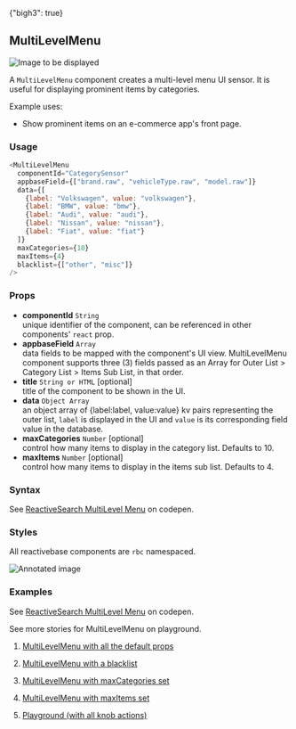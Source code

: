 {"bigh3": true}

## MultiLevelMenu

![Image to be displayed](https://i.imgur.com/pyJzImP.png)

A `MultiLevelMenu` component creates a multi-level menu UI sensor. It is useful for displaying prominent items by categories.

Example uses:
* Show prominent items on an e-commerce app's front page.

### Usage

```js
<MultiLevelMenu
  componentId="CategorySensor"
  appbaseField={["brand.raw", "vehicleType.raw", "model.raw"]}
  data={[
    {label: "Volkswagen", value: "volkswagen"},
    {label: "BMW", value: "bmw"},
    {label: "Audi", value: "audi"},
    {label: "Nissan", value: "nissan"},
    {label: "Fiat", value: "fiat"}
  ]}
  maxCategories={10}
  maxItems={4}
  blacklist={["other", "misc"]}
/>
```

### Props

- **componentId** `String`  
    unique identifier of the component, can be referenced in other components' `react` prop.
- **appbaseField** `Array`  
    data fields to be mapped with the component's UI view. MultiLevelMenu component supports three (3) fields passed as an Array for Outer List > Category List > Items Sub List, in that order.
- **title** `String or HTML` [optional]  
    title of the component to be shown in the UI.
- **data** `Object Array`  
    an object array of {label:label, value:value} kv pairs representing the outer list, `label` is displayed in the UI and `value` is its corresponding field value in the database.
- **maxCategories** `Number` [optional]  
    control how many items to display in the category list. Defaults to 10.
- **maxItems** `Number` [optional]  
    control how many items to display in the items sub list. Defaults to 4.

### Syntax

<p data-height="500" data-theme-id="light" data-slug-hash="wJLYoe" data-default-tab="js" data-user="sids-aquarius" data-embed-version="2" data-pen-title="ReactiveSearch MultiLevel Menu" class="codepen">See <a href="http://codepen.io/sids-aquarius/pen/wJLYoe/">ReactiveSearch MultiLevel Menu</a> on codepen.</p>
<script async src="https://production-assets.codepen.io/assets/embed/ei.js"></script>

### Styles

All reactivebase components are `rbc` namespaced.

![Annotated image](https://i.imgur.com/GHJnKsB.png)

### Examples

<p data-height="500" data-theme-id="light" data-slug-hash="wJLYoe" data-default-tab="result" data-user="sids-aquarius" data-embed-version="2" data-pen-title="ReactiveSearch MultiLevel Menu" class="codepen">See <a href="http://codepen.io/sids-aquarius/pen/wJLYoe/">ReactiveSearch MultiLevel Menu</a> on codepen.</p>
<script async src="https://production-assets.codepen.io/assets/embed/ei.js"></script>

See more stories for MultiLevelMenu on playground.

1. [MultiLevelMenu with all the default props](../playground/?selectedKind=s%2FMultiLevelMenu&selectedStory=Basic&full=0&down=1&left=1&panelRight=0&downPanel=kadirahq%2Fstorybook-addon-knobs)

2. [MultiLevelMenu with a blacklist](../playground/?knob-blacklist%5B0%5D=golf&knob-blacklist%5B1%5D=unknown&selectedKind=s%2FMultiLevelMenu&selectedStory=With%20Blacklist&full=0&down=1&left=1&panelRight=0&downPanel=kadirahq%2Fstorybook-addon-knobs)

3. [MultiLevelMenu with maxCategories set](../playground/?knob-maxCategories=6&selectedKind=s%2FMultiLevelMenu&selectedStory=With%20maxCategories&full=0&down=1&left=1&panelRight=0&downPanel=kadirahq%2Fstorybook-addon-knobs)

4. [MultiLevelMenu with maxItems set](../playground/?knob-maxItems=3&selectedKind=s%2FMultiLevelMenu&selectedStory=With%20maxItems&full=0&down=1&left=1&panelRight=0&downPanel=kadirahq%2Fstorybook-addon-knobs)

5. [Playground (with all knob actions)](../playground/?knob-maxItems=4&knob-data=%5B%7B"label"%3A"Volkswagen"%2C"value"%3A"volkswagen"%7D%2C%7B"label"%3A"BMW"%2C"value"%3A"bmw"%7D%5D&knob-blacklist%5B0%5D=golf&knob-blacklist%5B1%5D=unknown&knob-maxCategories=10&selectedKind=s%2FMultiLevelMenu&selectedStory=Playground&full=0&down=1&left=1&panelRight=0&downPanel=kadirahq%2Fstorybook-addon-knobs)

